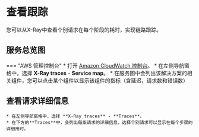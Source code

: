 # 查看跟踪

您可以从X-Ray中查看个别请求在每个阶段的耗时，实现链路跟踪。

## 服务总览图

=== "AWS 管理控制台"
    * 打开 [Amazon CloudWatch 控制台](https://console.aws.amazon.com/cloudwatch/)。
    * 在左侧导航窗格中，选择 **X-Ray traces** - **Service map**。
    * 在服务图中会列出该解决方案的相关组件，您可以点击某个组件以显示该组件的指标（含延迟，请求数和错误数）

## 查看请求详细信息

    * 在左侧导航窗格中，选择 **X-Ray traces** - **Traces**。
    * 在下方的**Traces**中，会列出每条请求的详细信息，选择个别请求可以显示在每个步骤的详细用时。